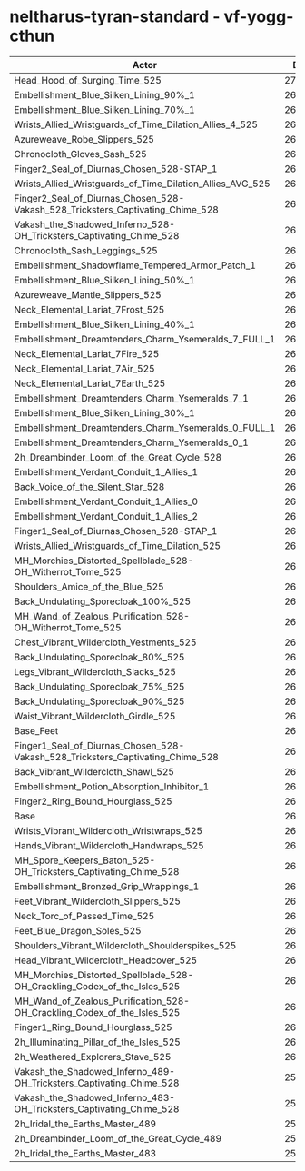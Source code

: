 # neltharus-tyran-standard - vf-yogg-cthun
| Actor | DPS | Increase |
|---|:---:|:---:|
|Head_Hood_of_Surging_Time_525|271807|2.34%|
|Embellishment_Blue_Silken_Lining_90%_1|269404|1.44%|
|Embellishment_Blue_Silken_Lining_70%_1|268584|1.13%|
|Wrists_Allied_Wristguards_of_Time_Dilation_Allies_4_525|268559|1.12%|
|Azureweave_Robe_Slippers_525|268196|0.98%|
|Chronocloth_Gloves_Sash_525|268168|0.97%|
|Finger2_Seal_of_Diurnas_Chosen_528-STAP_1|267963|0.90%|
|Wrists_Allied_Wristguards_of_Time_Dilation_Allies_AVG_525|267914|0.88%|
|Finger2_Seal_of_Diurnas_Chosen_528-Vakash_528_Tricksters_Captivating_Chime_528|267907|0.87%|
|Vakash_the_Shadowed_Inferno_528-OH_Tricksters_Captivating_Chime_528|267848|0.85%|
|Chronocloth_Sash_Leggings_525|267832|0.85%|
|Embellishment_Shadowflame_Tempered_Armor_Patch_1|267708|0.80%|
|Embellishment_Blue_Silken_Lining_50%_1|267636|0.77%|
|Azureweave_Mantle_Slippers_525|267615|0.76%|
|Neck_Elemental_Lariat_7Frost_525|267305|0.65%|
|Embellishment_Blue_Silken_Lining_40%_1|267280|0.64%|
|Embellishment_Dreamtenders_Charm_Ysemeralds_7_FULL_1|267255|0.63%|
|Neck_Elemental_Lariat_7Fire_525|267227|0.62%|
|Neck_Elemental_Lariat_7Air_525|267177|0.60%|
|Neck_Elemental_Lariat_7Earth_525|267057|0.55%|
|Embellishment_Dreamtenders_Charm_Ysemeralds_7_1|266997|0.53%|
|Embellishment_Blue_Silken_Lining_30%_1|266828|0.47%|
|Embellishment_Dreamtenders_Charm_Ysemeralds_0_FULL_1|266792|0.45%|
|Embellishment_Dreamtenders_Charm_Ysemeralds_0_1|266564|0.37%|
|2h_Dreambinder_Loom_of_the_Great_Cycle_528|266467|0.33%|
|Embellishment_Verdant_Conduit_1_Allies_1|266451|0.33%|
|Back_Voice_of_the_Silent_Star_528|266410|0.31%|
|Embellishment_Verdant_Conduit_1_Allies_0|266385|0.30%|
|Embellishment_Verdant_Conduit_1_Allies_2|266382|0.30%|
|Finger1_Seal_of_Diurnas_Chosen_528-STAP_1|266272|0.26%|
|Wrists_Allied_Wristguards_of_Time_Dilation_525|266200|0.23%|
|MH_Morchies_Distorted_Spellblade_528-OH_Witherrot_Tome_525|266178|0.22%|
|Shoulders_Amice_of_the_Blue_525|266137|0.21%|
|Back_Undulating_Sporecloak_100%_525|266120|0.20%|
|MH_Wand_of_Zealous_Purification_528-OH_Witherrot_Tome_525|266114|0.20%|
|Chest_Vibrant_Wildercloth_Vestments_525|266082|0.19%|
|Back_Undulating_Sporecloak_80%_525|266068|0.18%|
|Legs_Vibrant_Wildercloth_Slacks_525|265993|0.15%|
|Back_Undulating_Sporecloak_75%_525|265984|0.15%|
|Back_Undulating_Sporecloak_90%_525|265945|0.14%|
|Waist_Vibrant_Wildercloth_Girdle_525|265808|0.08%|
|Base_Feet|265752|0.06%|
|Finger1_Seal_of_Diurnas_Chosen_528-Vakash_528_Tricksters_Captivating_Chime_528|265724|0.05%|
|Back_Vibrant_Wildercloth_Shawl_525|265650|0.02%|
|Embellishment_Potion_Absorption_Inhibitor_1|265641|0.02%|
|Finger2_Ring_Bound_Hourglass_525|265618|0.01%|
|Base|265586|0.00%|
|Wrists_Vibrant_Wildercloth_Wristwraps_525|265560|-0.01%|
|Hands_Vibrant_Wildercloth_Handwraps_525|265550|-0.01%|
|MH_Spore_Keepers_Baton_525-OH_Tricksters_Captivating_Chime_528|265547|-0.01%|
|Embellishment_Bronzed_Grip_Wrappings_1|265541|-0.02%|
|Feet_Vibrant_Wildercloth_Slippers_525|265537|-0.02%|
|Neck_Torc_of_Passed_Time_525|265395|-0.07%|
|Feet_Blue_Dragon_Soles_525|265358|-0.09%|
|Shoulders_Vibrant_Wildercloth_Shoulderspikes_525|265328|-0.10%|
|Head_Vibrant_Wildercloth_Headcover_525|265238|-0.13%|
|MH_Morchies_Distorted_Spellblade_528-OH_Crackling_Codex_of_the_Isles_525|265060|-0.20%|
|MH_Wand_of_Zealous_Purification_528-OH_Crackling_Codex_of_the_Isles_525|264689|-0.34%|
|Finger1_Ring_Bound_Hourglass_525|264584|-0.38%|
|2h_Illuminating_Pillar_of_the_Isles_525|264339|-0.47%|
|2h_Weathered_Explorers_Stave_525|263922|-0.63%|
|Vakash_the_Shadowed_Inferno_489-OH_Tricksters_Captivating_Chime_528|259823|-2.17%|
|Vakash_the_Shadowed_Inferno_483-OH_Tricksters_Captivating_Chime_528|258558|-2.65%|
|2h_Iridal_the_Earths_Master_489|255156|-3.93%|
|2h_Dreambinder_Loom_of_the_Great_Cycle_489|254162|-4.30%|
|2h_Iridal_the_Earths_Master_483|253535|-4.54%|
